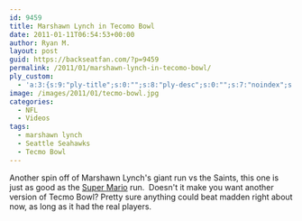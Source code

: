 ```yaml
---
id: 9459
title: Marshawn Lynch in Tecomo Bowl
date: 2011-01-11T06:54:53+00:00
author: Ryan M.
layout: post
guid: https://backseatfan.com/?p=9459
permalink: /2011/01/marshawn-lynch-in-tecomo-bowl/
ply_custom:
  - 'a:3:{s:9:"ply-title";s:0:"";s:8:"ply-desc";s:0:"";s:7:"noindex";s:0:"";}'
image: /images/2011/01/tecmo-bowl.jpg
categories:
  - NFL
  - Videos
tags:
  - marshawn lynch
  - Seattle Seahawks
  - Tecmo Bowl
---
```


<div class="entry">
  <p>
  </p>

  <p>
    Another spin off of Marshawn Lynch's giant run vs the Saints, this one is just as good as the <a href="https://backseatfan.com/2011/01/marshawn-lynch-in-super-mario-brothers/">Super Mario</a> run.  Doesn't it make you want another version of Tecmo Bowl? Pretty sure anything could beat madden right about now, as long as it had the real players.
  </p>
</div>
